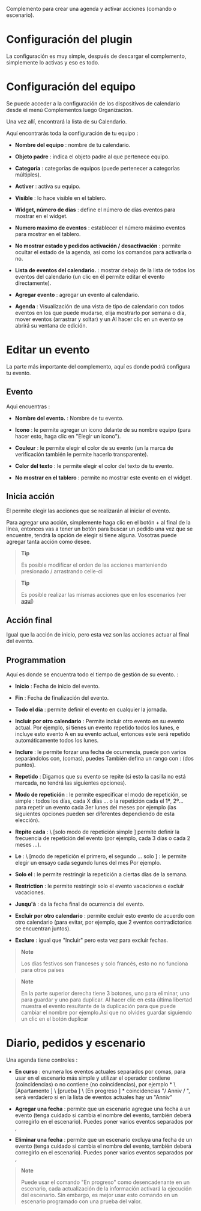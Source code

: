 Complemento para crear una agenda y activar acciones
(comando o escenario).

Configuración del plugin
=======================

La configuración es muy simple, después de descargar el complemento,
simplemente lo activas y eso es todo.

Configuración del equipo
=============================

Se puede acceder a la configuración de los dispositivos de calendario desde el menú
Complementos luego Organización.

Una vez allí, encontrará la lista de su Calendario.

Aquí encontrarás toda la configuración de tu equipo :

-   **Nombre del equipo** : nombre de tu calendario.

-   **Objeto padre** : indica el objeto padre al que
    pertenece equipo.

-   **Categoría** : categorías de equipos (puede pertenecer a
    categorías múltiples).

-   **Activer** : activa su equipo.

-   **Visible** : lo hace visible en el tablero.

-   **Widget, número de días** : define el número de días
    eventos para mostrar en el widget.

-   **Numero maximo de eventos** : establecer el número máximo
    eventos para mostrar en el tablero.

-   **No mostrar estado y pedidos
    activación / desactivación** : permite ocultar el estado de
    la agenda, así como los comandos para activarla o no.

-   **Lista de eventos del calendario.** : mostrar debajo de la
    lista de todos los eventos del calendario (un clic en él permite
    editar el evento directamente).

-   **Agregar evento** : agregar un evento al calendario.

-   **Agenda** : Visualización de una vista de tipo de calendario con todos
    eventos en los que puede mudarse, elija mostrarlo
    por semana o día, mover eventos (arrastrar y soltar) y un
    Al hacer clic en un evento se abrirá su ventana de edición.

Editar un evento
======================

La parte más importante del complemento, aquí es donde podrá
configura tu evento.

Evento
---------

Aqui encuentras :

-   **Nombre del evento.** : Nombre de tu evento.

-   **Icono** : le permite agregar un icono delante de su nombre
    equipo (para hacer esto, haga clic en "Elegir un icono").

-   **Couleur** : le permite elegir el color de su evento (un
    la marca de verificación también le permite hacerlo transparente).

-   **Color del texto** : le permite elegir el color del texto de
    tu evento.

-   **No mostrar en el tablero** : permite no mostrar
    este evento en el widget.

Inicia acción
---------------

El permite elegir las acciones que se realizarán al iniciar
el evento.

Para agregar una acción, simplemente haga clic en el botón + al final de
la línea, entonces vas a tener un botón para buscar un pedido
una vez que se encuentre, tendrá la opción de elegir si tiene alguna. Vosotras
puede agregar tanta acción como desee.

> **Tip**
>
> Es posible modificar el orden de las acciones manteniendo presionado / arrastrando
> celle-ci


> **Tip**
>
>Es posible realizar las mismas acciones que en los escenarios (ver [aquí](https://jeedom.github.io/core/fr_FR/scenario))

Acción final
-------------

Igual que la acción de inicio, pero esta vez son las acciones
actuar al final del evento.

Programmation
-------------

Aquí es donde se encuentra todo el tiempo de gestión de su evento. :

-   **Inicio** : Fecha de inicio del evento.

-   **Fin** : Fecha de finalización del evento.

-   **Todo el día** : permite definir el evento en cualquier
    la jornada.

-   **Incluir por otro calendario** : Permite incluir otro
    evento en su evento actual. Por ejemplo, si tienes un
    evento repetido todos los lunes, e incluye esto
    evento A en su evento actual, entonces este será
    repetido automáticamente todos los lunes.

-   **Inclure** : le permite forzar una fecha de ocurrencia, puede
    pon varios separándolos con, (comas), puedes
    También defina un rango con : (dos puntos).

-   **Repetido** : Digamos que su evento se repite (si esto
    la casilla no está marcada, no tendrá las siguientes opciones).

-   **Modo de repetición** : le permite especificar el modo de repetición,
    se simple : todos los días, cada X días ... o la repetición cada
    el 1º, 2º… para repetir un evento cada 3er lunes del
    meses por ejemplo (las siguientes opciones pueden ser diferentes
    dependiendo de esta elección).

-   **Repite cada** : \ [solo modo de repetición simple \] permite
    definir la frecuencia de repetición del evento (por ejemplo, cada 3
    días o cada 2 meses ...).

-   **Le** : \ [modo de repetición el primero, el segundo ... solo \] :
    le permite elegir un ensayo cada segundo lunes del mes
    Por ejemplo.

-   **Solo el** : le permite restringir la repetición a ciertas
    días de la semana.

-   **Restriction** : le permite restringir solo el evento
    vacaciones o excluir vacaciones.

-   **Jusqu'à** : da la fecha final de ocurrencia del evento.

-   **Excluir por otro calendario** : permite excluir esto
    evento de acuerdo con otro calendario (para evitar, por ejemplo, que
    2 eventos contradictorios se encuentran juntos).

-   **Exclure** : igual que "Incluir" pero esta vez para excluir
    fechas.

> **Note**
>
> Los días festivos son franceses y solo francés, esto no
> no funciona para otros países

> **Note**
>
> En la parte superior derecha tiene 3 botones, uno para eliminar, uno para
> guardar y uno para duplicar. Al hacer clic en esta última libertad
> muestra el evento resultante de la duplicación para que
> puede cambiar el nombre por ejemplo.Así que no olvides
> guardar siguiendo un clic en el botón duplicar

Diario, pedidos y escenario
=============================

Una agenda tiene controles :

-   **En curso** : enumera los eventos actuales separados por
    comas, para usar en el escenario más simple y
    utilizar el operador contiene (coincidencias) o no contiene (no
    coincidencias), por ejemplo * \ [Apartamento \] \ [prueba \] \ [En progreso \] * coincidencias
    "/ Anniv / ", será verdadero si en la lista de eventos actuales hay
    un "Anniv"

- **Agregar una fecha** : permite que un escenario agregue una fecha a un evento (tenga cuidado si cambia el nombre del evento, también deberá corregirlo en el escenario). Puedes poner varios eventos separados por ,

- **Eliminar una fecha** : permite que un escenario excluya una fecha de un evento (tenga cuidado si cambia el nombre del evento, también deberá corregirlo en el escenario). Puedes poner varios eventos separados por ,

> **Note**
>
> Puede usar el comando "En progreso" como desencadenante
> en un escenario, cada actualización de la información activará
> la ejecución del escenario. Sin embargo, es mejor usar esto
> comando en un escenario programado con una prueba del valor.
